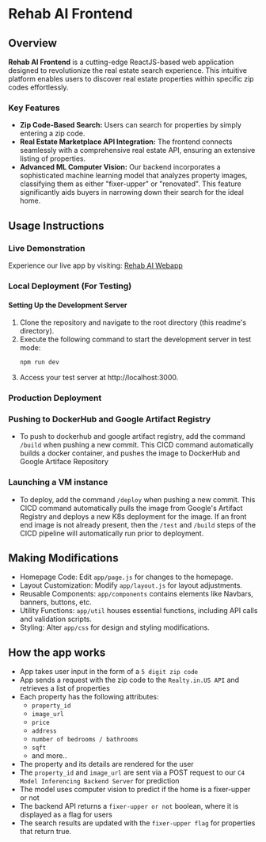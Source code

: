 # Rehab AI Frontend

## Overview

**Rehab AI Frontend** is a cutting-edge ReactJS-based web application designed to revolutionize the real estate search experience. This intuitive platform enables users to discover real estate properties within specific zip codes effortlessly.

### Key Features
- **Zip Code-Based Search:** Users can search for properties by simply entering a zip code.
- **Real Estate Marketplace API Integration:** The frontend connects seamlessly with a comprehensive real estate API, ensuring an extensive listing of properties.
- **Advanced ML Computer Vision:** Our backend incorporates a sophisticated machine learning model that analyzes property images, classifying them as either "fixer-upper" or "renovated". This feature significantly aids buyers in narrowing down their search for the ideal home.




## Usage Instructions

### Live Demonstration
Experience our live app by visiting: [Rehab AI Webapp](http://34.41.217.17/)


### Local Deployment (For Testing)

#### Setting Up the Development Server
1. Clone the repository and navigate to the root directory (this readme's directory).
2. Execute the following command to start the development server in test mode:
   ```bash
   npm run dev
   ```
3. Access your test server at http://localhost:3000.

### Production Deployment

### Pushing to DockerHub and Google Artifact Registry
- To push to dockerhub and google artifact registry, add the command `/build` when pushing a new commit. This CICD command automatically builds a docker container, and pushes the image to DockerHub and Google Artiface Repository

### Launching a VM instance
- To deploy, add the command `/deploy` when pushing a new commit. This CICD command automatically pulls the image from Google's Artifact Registry and deploys a new K8s deployment for the image. If an front end image is not already present, then the `/test` and `/build` steps of the CICD pipeline will automatically run prior to deployment.

## Making Modifications
- Homepage Code: Edit `app/page.js` for changes to the homepage.
- Layout Customization: Modify `app/layout.js` for layout adjustments.
- Reusable Components: `app/components` contains elements like Navbars, banners, buttons, etc.
- Utility Functions: `app/util` houses essential functions, including API calls and validation scripts.
- Styling: Alter `app/css` for design and styling modifications.

## How the app works
- App takes user input in the form of a `5 digit zip code`
- App sends a request with the zip code to the `Realty.in.US API` and retrieves a list of properties
- Each property has the following attributes:
    - `property_id`
    - `image_url`
    - `price`
    - `address`
    - `number of bedrooms / bathrooms`
    - `sqft`
    - and more..
- The property and its details are rendered for the user
- The `property_id` and `image_url` are sent via a POST request to our `C4 Model Inferencing Backend Server` for prediction
- The model uses computer vision to predict if the home is a fixer-upper or not
- The backend API returns a `fixer-upper or not` boolean, where it is displayed as a flag for users
- The search results are updated with the `fixer-upper flag` for properties that return true.